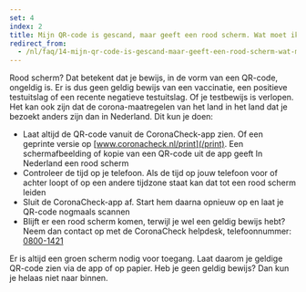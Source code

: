 ```yaml
---
set: 4
index: 2
title: Mijn QR-code is gescand, maar geeft een rood scherm. Wat moet ik doen?
redirect_from: 
  - /nl/faq/14-mijn-qr-code-is-gescand-maar-geeft-een-rood-scherm-wat-moet-ik-doen
---
```

Rood scherm? Dat betekent dat je bewijs, in de vorm van een QR-code, ongeldig is. Er is dus geen geldig bewijs van een vaccinatie, een positieve testuitslag of een recente negatieve testuitslag. Of je testbewijs is verlopen. Het kan ook zijn dat de corona-maatregelen van het land in het land dat je bezoekt anders zijn dan in Nederland. Dit kun je doen:

- Laat altijd de QR-code vanuit de CoronaCheck-app zien. Of een geprinte versie op [www.coronacheck.nl/print](/print). Een schermafbeelding of kopie van een QR-code uit de app geeft In Nederland een rood scherm
- Controleer de tijd op je telefoon. Als de tijd op jouw telefoon voor of achter loopt of op een andere tijdzone staat kan dat tot een rood scherm leiden
- Sluit de CoronaCheck-app af. Start hem daarna opnieuw op en laat je QR-code nogmaals scannen
- Blijft er een rood scherm komen, terwijl je wel een geldig bewijs hebt? Neem dan contact op met de CoronaCheck helpdesk, telefoonnummer: <a href="tel:0800-1421">0800-1421</a>

Er is altijd een groen scherm nodig voor toegang. Laat daarom je geldige QR-code zien via de app of op papier. Heb je geen geldig bewijs? Dan kun je helaas niet naar binnen. 

